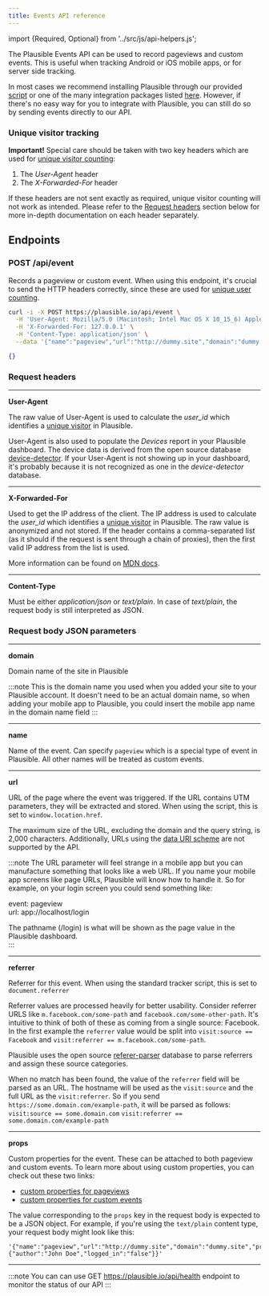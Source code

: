 ```yaml
---
title: Events API reference
---
```


import {Required, Optional} from '../src/js/api-helpers.js';

The Plausible Events API can be used to record pageviews and custom events. This is useful when tracking Android or iOS mobile apps, or for server side tracking.

In most cases we recommend installing Plausible through our provided [script](/docs/plausible-script) or one of the many
integration packages listed [here](/docs/integration-guides). However, if there's no easy way for you to integrate with Plausible, you can still do so by sending events directly to our API.

### Unique visitor tracking

**Important!** Special care should be taken with two key headers which are used for [unique visitor counting](https://plausible.io/data-policy#how-we-count-unique-users-without-cookies):
1. The _User-Agent_ header
2. The _X-Forwarded-For_ header

If these headers are not sent exactly as required, unique visitor counting will not work as intended. Please refer to the [Request headers](#request-headers) section below for more in-depth documentation on each header separately.


## Endpoints
### POST /api/event

Records a pageview or custom event. When using this endpoint, it's crucial to send the HTTP headers correctly, since these are used for [unique user counting](https://plausible.io/data-policy#how-we-count-unique-users-without-cookies).

```bash title="Try it yourself"
curl -i -X POST https://plausible.io/api/event \
  -H 'User-Agent: Mozilla/5.0 (Macintosh; Intel Mac OS X 10_15_6) AppleWebKit/537.36 (KHTML, like Gecko) Chrome/85.0.4183.121 Safari/537.36 OPR/71.0.3770.284' \
  -H 'X-Forwarded-For: 127.0.0.1' \
  -H 'Content-Type: application/json' \
  --data '{"name":"pageview","url":"http://dummy.site","domain":"dummy.site"}'
```

```json title="Response 202 Accepted"
{}
```

### Request headers

<hr / >

**User-Agent** <Required />

The raw value of User-Agent is used to calculate the *user_id* which identifies a [unique visitor](https://plausible.io/data-policy#how-we-count-unique-users-without-cookies)
in Plausible.

User-Agent is also used to populate the _Devices_ report in your Plausible dashboard. The device data is derived from the open source database [device-detector](https://github.com/matomo-org/device-detector). If your User-Agent is not showing up in your dashboard, it's probably because it is not recognized as one in the _device-detector_ database.

<hr / >

**X-Forwarded-For** <Required />

Used to get the IP address of the client. The IP address is used to calculate the *user_id* which identifies a [unique visitor](https://plausible.io/data-policy#how-we-count-unique-users-without-cookies) in Plausible. The raw value is anonymized and not stored. If the header contains a comma-separated list (as it should if the request is sent through a chain of proxies), then the first valid IP address from the list is used.

More information can be found on [MDN docs](https://developer.mozilla.org/en-US/docs/Web/HTTP/Headers/X-Forwarded-For).

<hr / >

**Content-Type** <Required />

Must be either *application/json* or *text/plain*. In case of *text/plain*, the request body is still interpreted as JSON.


### Request body JSON parameters
<hr / >

**domain** <Required />

Domain name of the site in Plausible

:::note
This is the domain name you used when you added your site to your Plausible account. It doesn't need to be an actual domain name, so when adding your mobile app to Plausible, you could insert the mobile app name in the domain name field
:::
<hr / >

**name** <Required />

Name of the event. Can specify `pageview` which is a special type of event in Plausible. All other names will be treated as
custom events.
<hr / >

**url** <Required />

URL of the page where the event was triggered. If the URL contains UTM parameters, they will be extracted and stored. When using the script, this is set to `window.location.href`.

The maximum size of the URL, excluding the domain and the query string, is 2,000 characters. Additionally, URLs using the [data URI scheme](https://developer.mozilla.org/en-US/docs/Web/HTTP/Basics_of_HTTP/Data_URLs) are not supported by the API.

:::note
The URL parameter will feel strange in a mobile app but you can manufacture something that looks like a web URL. If you name your mobile app screens like page URLs, Plausible will know how to handle it. So for example, on your login screen you could send something like:  

event: pageview  
url: app://localhost/login  

The pathname (/login) is what will be shown as the page value in the Plausible dashboard.  
:::
<hr / >

**referrer** <Optional />

Referrer for this event. When using the standard tracker script, this is set to `document.referrer`

Referrer values are processed heavily for better usability. Consider referrer
URLS like `m.facebook.com/some-path` and `facebook.com/some-other-path`. It's intuitive to think of both of these as coming from a single source: Facebook. In the first example the `referrer` value would be split into `visit:source == Facebook` and `visit:referrer == m.facebook.com/some-path`.

Plausible uses the open source [referer-parser](https://github.com/snowplow-referer-parser/referer-parser) database to parse referrers and assign these source categories.

When no match has been found, the value of the `referrer` field will be parsed as an URL. The hostname will be used as the `visit:source` and the full URL as the `visit:referrer`.
So if you send `https://some.domain.com/example-path`, it will be parsed as follows:
`visit:source == some.domain.com`
`visit:referrer == some.domain.com/example-path`
<hr / >

**props** <Optional />

Custom properties for the event. These can be attached to both pageview and custom events. To learn more about using custom properties, you can check out these two links:

* [custom properties for pageviews](https://plausible.io/docs/custom-pageview-props)
* [custom properties for custom events](https://plausible.io/docs/custom-event-goals#using-custom-props)

The value corresponding to the `props` key in the request body is expected to be a JSON object. For example, if you're using the `text/plain` content type, your request body might look like this:

```
'{"name":"pageview","url":"http://dummy.site","domain":"dummy.site","props":{"author":"John Doe","logged_in":"false"}}'
```
<hr / >

:::note
You can can use GET https://plausible.io/api/health endpoint to monitor the status of our API
:::
